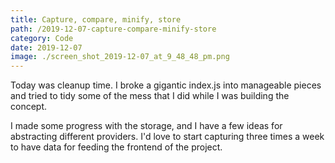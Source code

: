 ```yaml
---
title: Capture, compare, minify, store
path: /2019-12-07-capture-compare-minify-store
category: Code
date: 2019-12-07
image: ./screen_shot_2019-12-07_at_9_48_48_pm.png
---
```


Today was cleanup time. I broke a gigantic index.js into manageable pieces and tried to tidy some of the mess that I did while I was building the concept.

I made some progress with the storage, and I have a few ideas for abstracting different providers. I'd love to start capturing three times a week to have data for feeding the frontend of the project.
